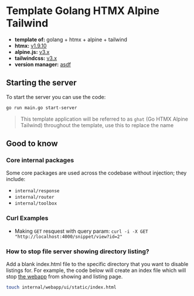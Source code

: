 # Template Golang HTMX Alpine Tailwind

- **template of:** golang + htmx + alpine + tailwind
- **htmx:** [v1.9.10](https://htmx.org/)
- **alpine.js:** [v3.x](https://alpinejs.dev/essentials/installation#from-a-script-tag)
- **tailwindcss:** [v3.x](https://github.com/asdf-community/asdf-golang)
- **version manager:** [asdf]([text](https://github.com/asdf-community/asdf-golang))


## Starting the server

To start the server you can use the code:

```sh
go run main.go start-server
```

> This template application will be referred to as `ghat` (Go HTMX Alpine Tailwind) throughout the template, use this to replace the name

## Good to know

### Core internal packages

Some core packages are used across the codebase without injection; they include:

- `internal/response`
- `internal/router`
- `internal/toolbox`

### Curl Examples

- Making `GET` resquest with query param: `curl -i -X GET "http://localhost:4000/snippet/view?id=2"`

### How to stop file server showing directory listing?

Add a blank index.html file to the specific directory that you want to disable listings for. For example, the
code below will create an index file which will stop [the webapp](http://localhost:4000/static/) from showing 
and listing page.

```sh
touch internal/webapp/ui/static/index.html
```